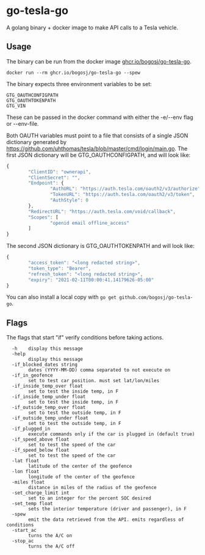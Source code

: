 # go-tesla-go

A golang binary + docker image to make API calls to a Tesla vehicle.

## Usage

The binary can be run from the docker image [ghcr.io/bogosj/go-tesla-go](https://github.com/users/bogosj/packages/container/package/go-tesla-go).

```
docker run --rm ghcr.io/bogosj/go-tesla-go --spew
```

The binary expects three environment variables to be set:

```
GTG_OAUTHCONFIGPATH
GTG_OAUTHTOKENPATH
GTG_VIN
```

These can be passed in the docker command with either the -e/--env flag or --env-file.

Both OAUTH variables must point to a file that consists of a single JSON dictionary generated by
https://github.com/uhthomas/tesla/blob/master/cmd/login/main.go. The first JSON dictionary will be GTG_OAUTHCONFIGPATH, and will look like:

```javascript
{
        "ClientID": "ownerapi",
        "ClientSecret": "",
        "Endpoint": {
                "AuthURL": "https://auth.tesla.com/oauth2/v3/authorize",
                "TokenURL": "https://auth.tesla.com/oauth2/v3/token",
                "AuthStyle": 0
        },
        "RedirectURL": "https://auth.tesla.com/void/callback",
        "Scopes": [
                "openid email offline_access"
        ]
}
```

The second JSON dictionary is GTG_OAUTHTOKENPATH and will look like:
```javascript
{
        "access_token": "<long redacted string>",
        "token_type": "Bearer",
        "refresh_token": "<long redacted string>",
        "expiry": "2021-02-11T00:00:41.14179626-05:00"
}
```

You can also install a local copy with `go get github.com/bogosj/go-tesla-go`.

## Flags
The flags that start "if" verify conditions before taking actions.

```
  -h    display this message
  -help
        display this message
  -if_blocked_dates string
        dates (YYYY-MM-DD) comma separated to not execute on
  -if_in_geofence
        set to test car position. must set lat/lon/miles
  -if_inside_temp_over float
        set to test the inside temp, in F
  -if_inside_temp_under float
        set to test the inside temp, in F
  -if_outside_temp_over float
        set to test the outside temp, in F
  -if_outside_temp_under float
        set to test the outside temp, in F
  -if_plugged_in
        execute commands only if the car is plugged in (default true)
  -if_speed_above float
        set to test the speed of the car
  -if_speed_below float
        set to test the speed of the car
  -lat float
        latitude of the center of the geofence
  -lon float
        longitude of the center of the geofence
  -miles float
        distance in miles of the radius of the geofence
  -set_charge_limit int
        set to an integer for the percent SOC desired
  -set_temp float
        sets the interior temperature (driver and passenger), in F
  -spew
        emit the data retrieved from the API. emits regardless of conditions
  -start_ac
        turns the A/C on
  -stop_ac
        turns the A/C off
```

